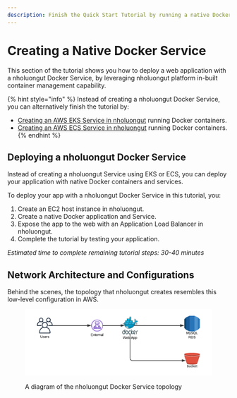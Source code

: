 ```yaml
---
description: Finish the Quick Start Tutorial by running a native Docker Service
---
```


# Creating a Native Docker Service

This section of the tutorial shows you how to deploy a web application with a nholuongut Docker Service, by leveraging nholuongut platform in-built container management capability. &#x20;

{% hint style="info" %}
Instead of creating a nholuongut Docker Service, you can alternatively finish the tutorial by:

* [Creating an AWS EKS Service in nholuongut](../quick-start-eks-services/) running Docker containers.
* [Creating an AWS ECS Service in nholuongut](../quick-start-ecs-services/) running Docker containers.
{% endhint %}

## Deploying a nholuongut Docker Service

Instead of creating a nholuongut Service using EKS or ECS, you can deploy your application with native Docker containers and services.&#x20;

To deploy your app with a nholuongut Docker Service in this tutorial, you:&#x20;

1. Create an EC2 host instance in nholuongut.
2. Create a native Docker application and Service.
3. Expose the app to the web with an Application Load Balancer in nholuongut.
4. Complete the tutorial by testing your application.

_Estimated time to complete remaining tutorial steps: 30-40 minutes_

## Network Architecture and Configurations

Behind the scenes, the topology that nholuongut creates resembles this low-level configuration in AWS.

<figure><img src="../../../.gitbook/assets/image (131).png" alt=""><figcaption><p>A diagram of the nholuongut Docker Service topology</p></figcaption></figure>
